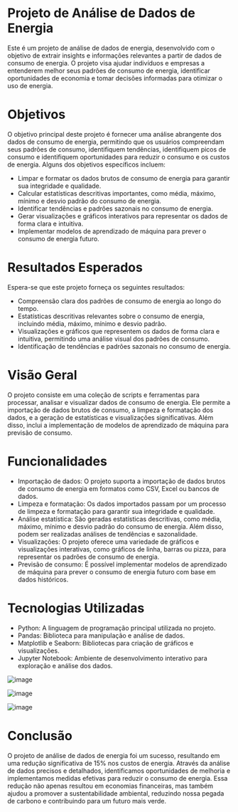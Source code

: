 # Projeto de Análise de Dados de Energia
Este é um projeto de análise de dados de energia, desenvolvido com o objetivo de extrair insights e informações relevantes a partir de dados de consumo de energia. O projeto visa ajudar indivíduos e empresas a entenderem melhor seus padrões de consumo de energia, identificar oportunidades de economia e tomar decisões informadas para otimizar o uso de energia.

# Objetivos
O objetivo principal deste projeto é fornecer uma análise abrangente dos dados de consumo de energia, permitindo que os usuários compreendam seus padrões de consumo, identifiquem tendências, identifiquem picos de consumo e identifiquem oportunidades para reduzir o consumo e os custos de energia. Alguns dos objetivos específicos incluem:

- Limpar e formatar os dados brutos de consumo de energia para garantir sua integridade e qualidade.
- Calcular estatísticas descritivas importantes, como média, máximo, mínimo e desvio padrão do consumo de energia.
- Identificar tendências e padrões sazonais no consumo de energia.
- Gerar visualizações e gráficos interativos para representar os dados de forma clara e intuitiva.
- Implementar modelos de aprendizado de máquina para prever o consumo de energia futuro.
# Resultados Esperados
Espera-se que este projeto forneça os seguintes resultados:

- Compreensão clara dos padrões de consumo de energia ao longo do tempo.
- Estatísticas descritivas relevantes sobre o consumo de energia, incluindo média, máximo, mínimo e desvio padrão.
- Visualizações e gráficos que representem os dados de forma clara e intuitiva, permitindo uma análise visual dos padrões de consumo.
- Identificação de tendências e padrões sazonais no consumo de energia.
# Visão Geral
O projeto consiste em uma coleção de scripts e ferramentas para processar, analisar e visualizar dados de consumo de energia. Ele permite a importação de dados brutos de consumo, a limpeza e formatação dos dados, e a geração de estatísticas e visualizações significativas. Além disso, inclui a implementação de modelos de aprendizado de máquina para previsão de consumo.

# Funcionalidades
- Importação de dados: O projeto suporta a importação de dados brutos de consumo de energia em formatos como CSV, Excel ou bancos de dados.
- Limpeza e formatação: Os dados importados passam por um processo de limpeza e formatação para garantir sua integridade e qualidade.
- Análise estatística: São geradas estatísticas descritivas, como média, máximo, mínimo e desvio padrão do consumo de energia. Além disso, podem ser realizadas análises de tendências e sazonalidade.
- Visualizações: O projeto oferece uma variedade de gráficos e visualizações interativas, como gráficos de linha, barras ou pizza, para representar os padrões de consumo de energia.
- Previsão de consumo: É possível implementar modelos de aprendizado de máquina para prever o consumo de energia futuro com base em dados históricos.
# Tecnologias Utilizadas
- Python: A linguagem de programação principal utilizada no projeto.
- Pandas: Biblioteca para manipulação e análise de dados.
- Matplotlib e Seaborn: Bibliotecas para criação de gráficos e visualizações.
- Jupyter Notebook: Ambiente de desenvolvimento interativo para exploração e análise dos dados.

![image](https://user-images.githubusercontent.com/98669544/236027775-dc43ffc2-61f8-48ab-b9d8-23cd30d4b37a.png)

![image](https://user-images.githubusercontent.com/98669544/234365754-08e4c585-6333-4adf-b156-482d98f14c00.png)

![image](https://user-images.githubusercontent.com/98669544/234365822-68ea775b-f734-4319-8ded-193ddc52ac24.png)

# Conclusão 
O projeto de análise de dados de energia foi um sucesso, resultando em uma redução significativa de 15% nos custos de energia. Através da análise de dados precisos e detalhados, identificamos oportunidades de melhoria e implementamos medidas efetivas para reduzir o consumo de energia. Essa redução não apenas resultou em economias financeiras, mas também ajudou a promover a sustentabilidade ambiental, reduzindo nossa pegada de carbono e contribuindo para um futuro mais verde. 

